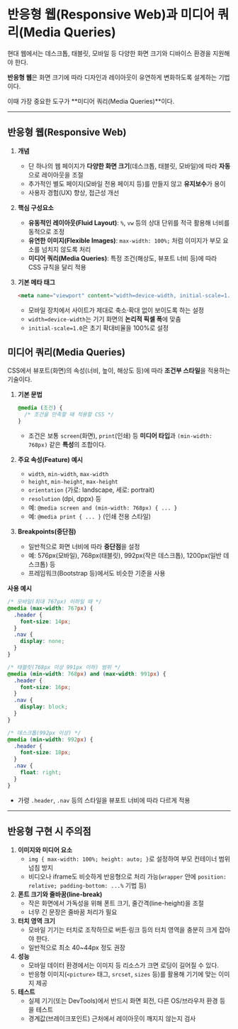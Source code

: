 # 반응형 웹(Responsive Web)과 미디어 쿼리(Media Queries)

현대 웹에서는 데스크톱, 태블릿, 모바일 등 다양한 화면 크기와 디바이스 환경을 지원해야 한다.

**반응형 웹**은 화면 크기에 따라 디자인과 레이아웃이 유연하게 변화하도록 설계하는 기법이다.

이때 가장 중요한 도구가 **미디어 쿼리(Media Queries)**이다.

---

## 반응형 웹(Responsive Web)

1. **개념**
    - 단 하나의 웹 페이지가 **다양한 화면 크기**(데스크톱, 태블릿, 모바일)에 따라 **자동**으로 레이아웃을 조절
    - 추가적인 별도 페이지(모바일 전용 페이지 등)를 만들지 않고 **유지보수**가 용이
    - 사용자 경험(UX) 향상, 접근성 개선
2. **핵심 구성요소**
    - **유동적인 레이아웃(Fluid Layout)**: `%`, `vw` 등의 상대 단위를 적극 활용해 너비를 동적으로 조정
    - **유연한 이미지(Flexible Images)**: `max-width: 100%;` 처럼 이미지가 부모 요소를 넘치지 않도록 처리
    - **미디어 쿼리(Media Queries)**: 특정 조건(해상도, 뷰포트 너비 등)에 따라 CSS 규칙을 달리 적용
3. **기본 메타 태그**
    
    ```html
    <meta name="viewport" content="width=device-width, initial-scale=1.0" />
    ```
    
    - 모바일 장치에서 사이트가 제대로 축소·확대 없이 보이도록 하는 설정
    - `width=device-width`는 기기 화면의 **논리적 픽셀 폭**에 맞춤
    - `initial-scale=1.0`은 초기 확대비율을 100%로 설정

## 미디어 쿼리(Media Queries)

CSS에서 뷰포트(화면)의 속성(너비, 높이, 해상도 등)에 따라 **조건부 스타일**을 적용하는 기술이다.

1. **기본 문법**
    
    ```css
    @media (조건) {
      /* 조건을 만족할 때 적용할 CSS */
    }
    ```
    
    - 조건은 보통 `screen`(화면), `print`(인쇄) 등 **미디어 타입**과 `(min-width: 768px)` 같은 **특성**의 조합이다.
2. **주요 속성(Feature) 예시**
    - `width`, `min-width`, `max-width`
    - `height`, `min-height`, `max-height`
    - `orientation` (가로: landscape, 세로: portrait)
    - `resolution` (dpi, dppx) 등
    - 예: `@media screen and (min-width: 768px) { ... }`
    - 예: `@media print { ... }` (인쇄 전용 스타일)
3. **Breakpoints(중단점)**
    - 일반적으로 화면 너비에 따라 **중단점**을 설정
    - 예: 576px(모바일), 768px(태블릿), 992px(작은 데스크톱), 1200px(일반 데스크톱) 등
    - 프레임워크(Bootstrap 등)에서도 비슷한 기준을 사용

**사용 예시**

```css
/* 모바일(최대 767px) 이하일 때 */
@media (max-width: 767px) {
  .header {
    font-size: 14px;
  }
  .nav {
    display: none;
  }
}

/* 태블릿(768px 이상 991px 이하) 범위 */
@media (min-width: 768px) and (max-width: 991px) {
  .header {
    font-size: 16px;
  }
  .nav {
    display: block;
  }
}

/* 데스크톱(992px 이상) */
@media (min-width: 992px) {
  .header {
    font-size: 18px;
  }
  .nav {
    float: right;
  }
}

```

- 가령 `.header`, `.nav` 등의 스타일을 뷰포트 너비에 따라 다르게 적용

---

## 반응형 구현 시 주의점

1. **이미지와 미디어 요소**
    - `img { max-width: 100%; height: auto; }`로 설정하여 부모 컨테이너 범위 넘침 방지
    - 비디오나 iframe도 비슷하게 반응형으로 처리 가능(`wrapper` 안에 `position: relative; padding-bottom: ...%` 기법 등)
2. **폰트 크기와 줄바꿈(line-break)**
    - 작은 화면에서 가독성을 위해 폰트 크기, 줄간격(line-height)을 조절
    - 너무 긴 문장은 줄바꿈 처리가 필요
3. **터치 영역 크기**
    - 모바일 기기는 터치로 조작하므로 버튼·링크 등의 터치 영역을 충분히 크게 잡아야 한다.
    - 일반적으로 최소 40~44px 정도 권장
4. **성능**
    - 모바일 데이터 환경에서는 이미지 등 리소스가 크면 로딩이 길어질 수 있다.
    - 반응형 이미지(`<picture>` 태그, `srcset`, `sizes` 등)를 활용해 기기에 맞는 이미지 제공
5. **테스트**
    - 실제 기기(또는 DevTools)에서 반드시 화면 회전, 다른 OS/브라우저 환경 등을 테스트
    - 경계값(브레이크포인트) 근처에서 레이아웃이 깨지지 않는지 검사